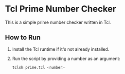# Tcl Prime Number Checker

This is a simple prime number checker written in Tcl.

## How to Run

1. Install the Tcl runtime if it's not already installed.
   
2. Run the script by providing a number as an argument:
   ```bash
   tclsh prime.tcl <number>
